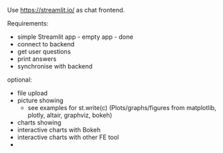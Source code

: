 Use https://streamlit.io/ as chat frontend.

Requirements:
- simple Streamlit app - empty app - done
- connect to backend
- get user questions
- print answers
- synchronise with backend

optional:
- file upload
- picture showing
  - see examples for st.write(c) (Plots/graphs/figures from matplotlib, plotly, altair, graphviz, bokeh)
- charts showing
- interactive charts with Bokeh
- interactive charts with other FE tool
- 